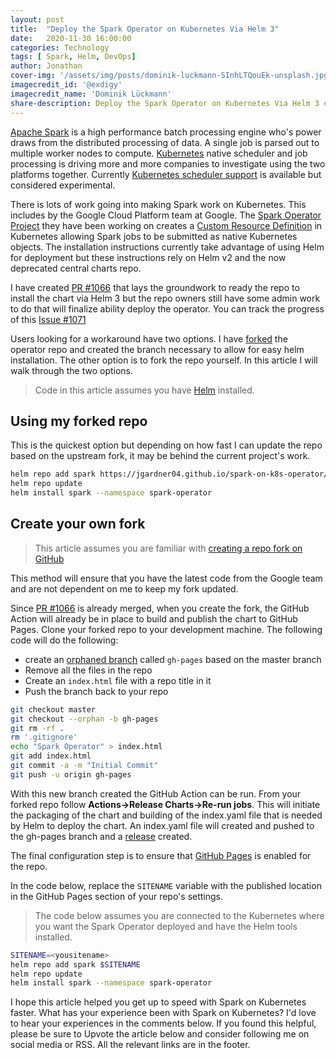 ```yaml
---
layout: post
title:  "Deploy the Spark Operator on Kubernetes Via Helm 3"
date:   2020-11-30 16:00:00
categories: Technology
tags: [ Spark, Helm, DevOps]
author: Jonathan
cover-img: '/assets/img/posts/dominik-luckmann-SInhLTQouEk-unsplash.jpg'
imagecredit_id: '@exdigy'
imagecredit_name: 'Dominik Lückmann'
share-description: Deploy the Spark Operator on Kubernetes Via Helm 3 #Spark #Helm
---
```


[Apache Spark](//spark.apache.org) is a high performance batch processing engine who's power draws from the distributed processing of data. A single job is parsed out to multiple worker nodes to compute. [Kubernetes](//kubernetes.io) native scheduler and job processing is driving more and more companies to investigate using the two platforms together. Currently [Kubernetes scheduler support](//spark.apache.org/docs/latest/running-on-kubernetes.html) is available but considered experimental. 

There is lots of work going into making Spark work on Kubernetes. This includes by the Google Cloud Platform team at Google. The [Spark Operator Project](//github.com/GoogleCloudPlatform/spark-on-k8s-operator) they have been working on creates a [Custom Resource Definition](//kubernetes.io/docs/concepts/extend-kubernetes/api-extension/custom-resources/) in Kubernetes allowing Spark jobs to be submitted as native Kubernetes objects. The installation instructions currently take advantage of using Helm for deployment but these instructions rely on Helm v2 and the now deprecated central charts repo. 

I have created [PR #1066](//github.com/GoogleCloudPlatform/spark-on-k8s-operator/pull/1066) that lays the groundwork to ready the repo to install the chart via Helm 3 but the repo owners still have some admin work to do that will finalize ability deploy the operator. You can track the progress of this [Issue #1071](//github.com/GoogleCloudPlatform/spark-on-k8s-operator/issues/1071)

Users looking for a workaround have two options. I have [forked](//github.com/jgardner04/spark-on-k8s-operator) the operator repo and created the branch necessary to allow for easy helm installation. The other option is to fork the repo yourself. In this article I will walk through the two options. 

> Code in this article assumes you have [Helm](//helm.sh/docs/intro/quickstart/) installed. 

## Using my forked repo
This is the quickest option but depending on how fast I can update the repo based on the upstream fork, it may be behind the current project's work.

```bash
helm repo add spark https://jgardner04.github.io/spark-on-k8s-operator/
helm repo update
helm install spark --namespace spark-operator
```

## Create your own fork
> This article assumes you are familiar with [creating a repo fork on GitHub](https://docs.github.com/en/free-pro-team@latest/github/getting-started-with-github/fork-a-repo)

This method will ensure that you have the latest code from the Google team and are not dependent on me to keep my fork updated.

Since [PR #1066](//github.com/GoogleCloudPlatform/spark-on-k8s-operator/pull/1066) is already merged, when you create the fork, the GitHub Action will already be in place to build and publish the chart to GitHub Pages. Clone your forked repo to your development machine. The following code will do the following: 
* create an [orphaned branch](//git-scm.com/docs/git-checkout#Documentation/git-checkout.txt---orphanltnewbranchgt) called `gh-pages` based on the master branch
* Remove all the files in the repo
* Create an `index.html` file with a repo title in it
* Push the branch back to your repo

```bash
git checkout master
git checkout --orphan -b gh-pages
git rm -rf .
rm '.gitignore'
echo "Spark Operator" > index.html
git add index.html
git commit -a -m "Initial Commit"
git push -u origin gh-pages
```

With this new branch created the GitHub Action can be run. From your forked repo follow **Actions->Release Charts->Re-run jobs**. This will initiate the packaging of the chart and building of the index.yaml file that is needed by Helm to deploy the chart. An index.yaml file will created and pushed to the gh-pages branch and a [release](//docs.github.com/en/free-pro-team@latest/github/administering-a-repository/about-releases) created. 

The final configuration step is to ensure that [GitHub Pages](https://pages.github.com) is enabled for the repo.  

In the code below, replace the `SITENAME` variable with the published location in the GitHub Pages section of your repo's settings. 

>The code below assumes you are connected to the Kubernetes where you want the Spark Operator deployed and have the Helm tools installed. 

```bash
SITENAME=<yousitename>
helm repo add spark $SITENAME
helm repo update
helm install spark --namespace spark-operator
```

I hope this article helped you get up to speed with Spark on Kubernetes faster. What has your experience been with Spark on Kubernetes? I'd love to hear your experiences in the comments below. If you found this helpful, please be sure to Upvote the article below and consider following me on social media or RSS. All the relevant links are in the footer. 